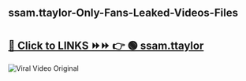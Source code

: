 
 ## ssam.ttaylor-Only-Fans-Leaked-Videos-Files

# <h2><a href="https://mediaupload.pro?ssam.ttaylor">🔗 Click to LINKS ⏩⏩ 👉 🟢 ssam.ttaylor </a></h2>

<a href="https://mediaupload.pro?ssam.ttaylor" rel="nofollow" data-target="animated-image.originalLink"><img src="https://i.ibb.co.com/xMMVF88/686577567.gif" alt="Viral Video Original" style="max-width: 100%; display: inline-block;" data-target="animated-image.originalImage"></a>